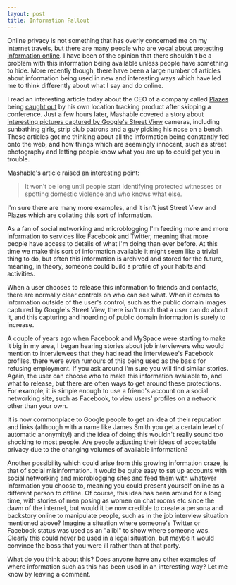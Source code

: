 ```yaml
---
layout: post
title: Information Fallout
---
```


Online privacy is not something that has overly concerned me on my internet travels, but there are many people who are [vocal about protecting information online](http://www.eff.org/Privacy/eff_privacy_top_12.html). I have been of the opinion that there shouldn't be a problem with this information being available unless people have something to hide. More recently though, there have been a large number of articles about information being used in new and interesting ways which have led me to think differently about what I say and do online.

I read an interesting article today about the CEO of a company called [Plazes](http://www.plazes.com/) being [caught out](http://www.techcrunch.com/2007/06/03/plazes-ceo-busted-by-his-own-product/) by his own location tracking product after skipping a conference. Just a few hours later, Mashable covered a story about [interesting pictures captured by Google's Street View](http://mashable.com/2007/06/03/street-view-maps-these-panties-have-been-removed-due-to-a-privacy-violation/) cameras, including sunbathing girls, strip club patrons and a guy picking his nose on a bench. These articles got me thinking about all the information being constantly fed onto the web, and how things which are seemingly innocent, such as street photography and letting people know what you are up to could get you in trouble.

Mashable's article raised an interesting point:
> It won't be long until people start identifying protected witnesses or spotting domestic violence and who knows what else.

I'm sure there are many more examples, and it isn't just Street View and Plazes which are collating this sort of information.

As a fan of social networking and microblogging I'm feeding more and more information to services like Facebook and Twitter, meaning that more people have access to details of what I'm doing than ever before. At this time we make this sort of information available it might seem like a trivial thing to do, but often this information is archived and stored for the future, meaning, in theory, someone could build a profile of your habits and activities.

When a user chooses to release this information to friends and contacts, there are normally clear controls on who can see what. When it comes to information outside of the user's control, such as the public domain images captured by Google's Street View, there isn't much that a user can do about it, and this capturing and hoarding of public domain information is surely to increase.

A couple of years ago when Facebook and MySpace were starting to make it big in my area, I began hearing stories about job interviewers who would mention to interviewees that they had read the interviewee's Facebook profiles, there were even rumours of this being used as the basis for refusing employment. If you ask around I'm sure you will find similar stories. Again, the user can choose who to make this information available to, and what to release, but there are often ways to get around these protections. For example, it is simple enough to use a friend's account on a social networking site, such as Facebook, to view users' profiles on a network other than your own.

It is now commonplace to Google people to get an idea of their reputation and links (although with a name like James Smith you get a certain level of automatic anonymity!) and the idea of doing this wouldn't really sound too shocking to most people. Are people adjusting their ideas of acceptable privacy due to the changing volumes of available information?

Another possibility which could arise from this growing information craze, is that of social misinformation. It would be quite easy to set up accounts with social networking and microblogging sites and feed them with whatever information you choose to, meaning you could present yourself online as a different person to offline. Of course, this idea has been around for a long time, with stories of men posing as women on chat rooms etc since the dawn of the internet, but would it be now credible to create a persona and backstory online to manipulate people, such as in the job interview situation mentioned above? Imagine a situation where someone's Twitter or Facebook status was used as an "alibi" to show where someone was. Clearly this could never be used in a legal situation, but maybe it would convince the boss that you were ill rather than at that party.

What do you think about this? Does anyone have any other examples of where information such as this has been used in an interesting way? Let me know by leaving a comment.

